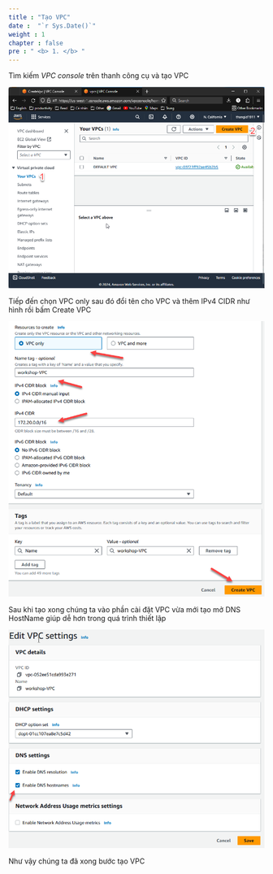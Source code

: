 ```yaml
---
title : "Tạo VPC"
date :  "`r Sys.Date()`" 
weight : 1 
chapter : false
pre : " <b> 1. </b> "
---
```


Tìm kiếm *VPC console* trên thanh công cụ và tạo VPC

![a](/images/1-CreateVPC/Pastedimage20240305114149.png)

Tiếp đến chọn VPC only sau đó đổi tên cho VPC và thêm IPv4 CIDR như hình rồi bấm Create VPC

![a](/images/1-CreateVPC/Pastedimage20240305115216.png)

Sau khi tạo xong chúng ta vào phần cài đặt VPC vừa mới tạo mở DNS HostName giúp dễ hơn 
trong quá trình thiết lập

![a](/images/1-CreateVPC/Pastedimage20240305131528.png)

Như vậy chúng ta đã xong bước tạo VPC